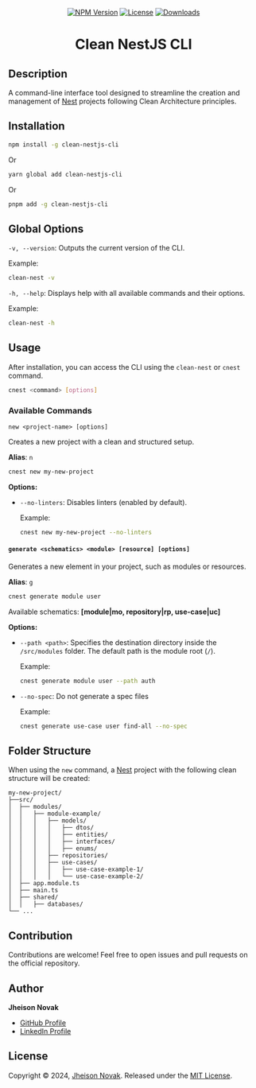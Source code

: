 <p align="center">
    <a href="https://www.npmjs.com/package/clean-nestjs-cli"><img src="https://img.shields.io/npm/v/clean-nestjs-cli.svg" alt ="NPM Version"></a> <a href="https://www.npmjs.com/package/clean-nestjs-cli"><img src="https://img.shields.io/npm/l/clean-nestjs-cli.svg" alt ="License"></a> <a href="https://www.npmjs.com/package/clean-nestjs-cli"><img src="https://img.shields.io/npm/d18m/clean-nestjs-cli.svg" alt ="Downloads"></a>
</p>
<h1 align="center">Clean NestJS CLI</h1>

## Description

A command-line interface tool designed to streamline the creation and management of [Nest](https://github.com/nestjs/nest) projects following Clean Architecture principles.

## Installation

```bash
npm install -g clean-nestjs-cli
```

Or

```bash
yarn global add clean-nestjs-cli
```

Or

```bash
pnpm add -g clean-nestjs-cli
```

## Global Options

`-v, --version`: Outputs the current version of the CLI.

Example:

```bash
clean-nest -v
```

`-h, --help`: Displays help with all available commands and their options.

Example:

```bash
clean-nest -h
```

## Usage

After installation, you can access the CLI using the `clean-nest` or `cnest` command.

```bash
cnest <command> [options]
```

### Available Commands

`new <project-name> [options]`

Creates a new project with a clean and structured setup.

**Alias**: `n`

```bash
cnest new my-new-project
```

**Options:**

-   `--no-linters`: Disables linters (enabled by default).

    Example:

    ```bash
    cnest new my-new-project --no-linters
    ```

#### `generate <schematics> <module> [resource] [options]`

Generates a new element in your project, such as modules or resources.

**Alias**: `g`

```bash
cnest generate module user
```

Available schematics: **[module|mo, repository|rp, use-case|uc]**

**Options:**

-   `--path <path>`: Specifies the destination directory inside the `/src/modules` folder. The default path is the module root (`/`).

    Example:

    ```bash
    cnest generate module user --path auth
    ```

-   `--no-spec`: Do not generate a spec files

    Example:

    ```bash
    cnest generate use-case user find-all --no-spec
    ```

## Folder Structure

When using the `new` command, a [Nest](https://github.com/nestjs/nest) project with the following clean structure will be created:

```
my-new-project/
├──src/
│  ├── modules/
│  │   ├── module-example/
│  │   │   ├── models/
│  │   │   │   ├── dtos/
│  │   │   │   ├── entities/
│  │   │   │   ├── interfaces/
│  │   │   │   ├── enums/
│  │   │   ├── repositories/
│  │   │   ├── use-cases/
│  │   │   │   ├── use-case-example-1/
│  │   │   │   └── use-case-example-2/
│  ├── app.module.ts
│  ├── main.ts
│  ├── shared/
│  │   ├── databases/
└── ...
```

## Contribution

Contributions are welcome! Feel free to open issues and pull requests on the official repository.

## Author

**Jheison Novak**

-   [GitHub Profile](https://github.com/JheisonNovak)
-   [LinkedIn Profile](https://www.linkedin.com/in/jheison-novak)

## License

Copyright © 2024, [Jheison Novak](https://github.com/JheisonNovak).
Released under the [MIT License](LICENSE).
